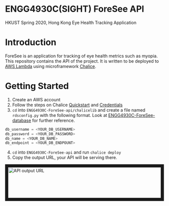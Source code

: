 # ENGG4930C(SIGHT) ForeSee API

HKUST Spring 2020, Hong Kong Eye Health Tracking Application

# Introduction

ForeSee is an application for tracking of eye health metrics such as myopia. This repository contains the API of the project.
It is written to be deployed to [AWS Lambda](https://aws.amazon.com/lambda/) using microframework [Chalice](https://github.com/aws/chalice).

# Getting Started
1. Create an AWS account
2. Follow the steps on Chalice [Quickstart](https://github.com/aws/chalice#credentials) and [Credentials](https://github.com/aws/chalice#credentials)
3. `cd` into `ENGG4930C-ForeSee-api/chalicelib` and create a file named `rdsconfig.py` with the following format. Look at [ENGG4930C-ForeSee-database](https://github.com/sight-hkust/ENGG4930C-ForeSee-database) for further reference.
```python
db_username = <YOUR_DB_USERNAME>
db_password = <YOUR_DB_PASSWORD>
db_name = <YOUR_DB_NAME>
db_endpoint = <YOUR_DB_ENDPOUNT>
```


4. `cd` into `ENGG4930C-ForeSee-api` and run `chalice deploy`
5. Copy the output URL, your API will be serving there.

<img src="https://github.com/sight-hkust/ENGG4930C-ForeSee-api/blob/master/github-src/output_url.png" 
alt="API output URL" width="500" height="100" border="10" />

